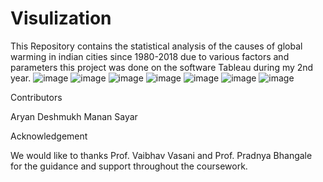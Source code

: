 # Visulization
This Repository contains the statistical analysis of the causes of global warming in indian cities since 1980-2018 due to various factors and parameters this project was done on the software Tableau during my 2nd year.
![image](https://user-images.githubusercontent.com/89577595/144611578-7b4bdfcd-8aca-4e15-9b8e-1fb1b560f8d3.png)
![image](https://user-images.githubusercontent.com/89577595/144611827-5706a36f-3a20-4d92-8bdd-b288ed9d6232.png)
![image](https://user-images.githubusercontent.com/89577595/144612285-4838d9c8-a009-4b34-b579-581b6b1cf5c9.png)
![image](https://user-images.githubusercontent.com/89577595/144612342-cb8f3ae0-a702-456b-bbbd-45b3fd7acb99.png)
![image](https://user-images.githubusercontent.com/89577595/144612370-a87fe6d3-25f9-462d-812b-3648f7a4cf2e.png)
![image](https://user-images.githubusercontent.com/89577595/144612430-c10fde30-47ec-4ee7-bc24-fb226f030208.png)
![image](https://user-images.githubusercontent.com/89577595/144612467-8662b4cb-1dec-4adf-b03f-6c40f04d68dc.png)

Contributors

Aryan Deshmukh
Manan Sayar


Acknowledgement

We would like to thanks Prof. Vaibhav Vasani and Prof. Pradnya Bhangale for the guidance and support throughout the coursework.
